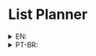 # List Planner





<details>
<summary>EN:</summary>

### About the project

-   An app to help you on the supermarket, planning your groceries, you'll stress less and economize more.

### How to execute the project:

1. Have an IDE that supports HTML, CSS, JavaScript and that can run the code on screen, like vscode with live server;
2. Clone this repository using `git clone https://github.com/arthurdev06/arthurdev06.github.io/tree/main/took-notess` command;

### Checkout in: https://arthurdev06.github.io/minimal-memory-game/index.html

</details>

<details>
<summary>PT-BR:</summary>

<h3>Sobre</h3>

-   Um aplicativo para te ajudar a se planejar melhor com suas compras, assim se estressando menos e economizando mais

### Como executar o projeto:

1. Tenha uma IDE que suporte HTML, CSS, JavaScript e que consiga rodar o código atualizando na tela, no vscode temos a extensão do live server;
2. Dê um `git clone https://github.com/arthurdev06/arthurdev06.github.io/tree/main/took-notes`;

### Veja em: https://arthurdev06.github.io/minimal-memory-game/index.html

</details>
